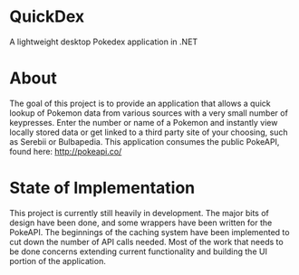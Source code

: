 QuickDex
========

A lightweight desktop Pokedex application in .NET

About
=====
The goal of this project is to provide an application that allows a quick lookup of Pokemon data from various sources
with a very small number of keypresses. Enter the number or name of a Pokemon and instantly view locally stored data
or get linked to a third party site of your choosing, such as Serebii or Bulbapedia. This application consumes the
public PokeAPI, found here: http://pokeapi.co/

State of Implementation
=======================
This project is currently still heavily in development. The major bits of design have been done, and some wrappers have been written for the PokeAPI. The beginnings of the caching system have been implemented to cut down the number of API
calls needed. Most of the work that needs to be done concerns extending current functionality and building the UI
portion of the application.
